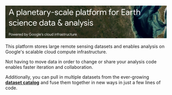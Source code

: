 ![Google Earth Engine](img/gee.png)

This platform stores large remote sensing datasets and enables analysis on Google's scalable cloud compute infrastructure.

Not having to move data in order to change or share your analysis code enables faster iteration and collaboration.

Additionally, you can pull in multiple datasets from the ever-growing **[dataset catalog](https://developers.google.com/earth-engine/datasets/catalog)** and fuse them together in new ways in just a few lines of code.